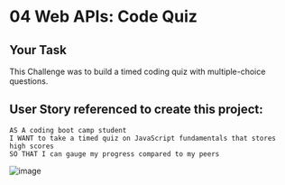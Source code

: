 # 04 Web APIs: Code Quiz

## Your Task

This Challenge was to build a timed coding quiz with multiple-choice questions.  

## User Story referenced to create this project:

```
AS A coding boot camp student
I WANT to take a timed quiz on JavaScript fundamentals that stores high scores
SO THAT I can gauge my progress compared to my peers
```
![image](https://user-images.githubusercontent.com/102529279/179336252-86c6ed28-f0c7-43a4-a7c9-8877b9ad5688.png)
